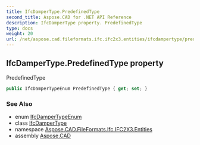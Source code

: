 ```yaml
---
title: IfcDamperType.PredefinedType
second_title: Aspose.CAD for .NET API Reference
description: IfcDamperType property. PredefinedType
type: docs
weight: 20
url: /net/aspose.cad.fileformats.ifc.ifc2x3.entities/ifcdampertype/predefinedtype/
---
```

## IfcDamperType.PredefinedType property

PredefinedType

```csharp
public IfcDamperTypeEnum PredefinedType { get; set; }
```

### See Also

* enum [IfcDamperTypeEnum](../../../aspose.cad.fileformats.ifc.ifc2x3.types/ifcdampertypeenum/)
* class [IfcDamperType](../)
* namespace [Aspose.CAD.FileFormats.Ifc.IFC2X3.Entities](../../ifcdampertype/)
* assembly [Aspose.CAD](../../../)


